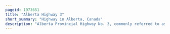 ```yaml
---
pageid: 1973651
title: "Alberta Highway 3"
short_summary: "Highway in Alberta, Canada"
description: "Alberta Provincial Highway No. 3, commonly referred to as Highway 3 and officially named the Crowsnest Highway, is a 324-kilometre Highway that traverses southern Alberta, Canada, running from the Crowsnest Pass through Lethbridge to the Trans-Canada Highway in Medicine Hat. Together with British Columbia Highway 3 which begins in Hope, it forms an interprovincial Route that serves as an Alternate to the Trans-Canada from the lower Mainland to the canadian Prairies."
---
```

